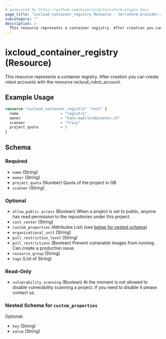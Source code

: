 ```yaml
---
# generated by https://github.com/hashicorp/terraform-plugin-docs
page_title: "ixcloud_container_registry Resource - terraform-provider-ixcloud"
subcategory: ""
description: |-
  This resource represents a container registry. After creation you can create robot accounts with the resource ixcloudrobotaccount.
---
```


# ixcloud_container_registry (Resource)

This resource represents a container registry. After creation you can create robot accounts with the resource ixcloud_robot_account.

## Example Usage

```terraform
resource "ixcloud_container_registry" "test" {
  name                   = "registry"
  owner                  = "hans.mueller@inventx.ch"
  scanner                = "Trivy"
  project_quota          = 5
}
```

<!-- schema generated by tfplugindocs -->
## Schema

### Required

- `name` (String)
- `owner` (String)
- `project_quota` (Number) Quota of the project in GB
- `scanner` (String)

### Optional

- `allow_public_access` (Boolean) When a project is set to public, anyone has read permission to the repositories under this project.
- `cost_center` (String)
- `custom_properties` (Attributes List) (see [below for nested schema](#nestedatt--custom_properties))
- `organizational_unit` (String)
- `pull_restriction_level` (String)
- `pull_restrictions` (Boolean) Prevent vulnerable images from running. Can create a production issue.
- `resource_group` (String)
- `tags` (List of String)

### Read-Only

- `vulnerability_scanning` (Boolean) At the moment is not allowed to disable vulnerability scanning a project. If you need to disable it please contact us.

<a id="nestedatt--custom_properties"></a>
### Nested Schema for `custom_properties`

Optional:

- `key` (String)
- `value` (String)


